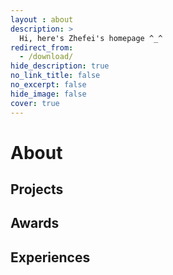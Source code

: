 ```yaml
---
layout : about 
description: >
  Hi, here's Zhefei's homepage ^_^
redirect_from:
  - /download/
hide_description: true
no_link_title: false 
no_excerpt: false 
hide_image: false
cover: true
---
```


# About
<!--author-->

## Projects



  <!-- <tr onmouseout="jump_stop()" onmouseover="jump_start()" bgcolor="#ffffd0">
    <td style="padding:20px;width:25%;vertical-align:middle">
      <div class="one">
        <div class="two" id='jump_image'><img src='/assets/ori/test2_200x200.png'></div>
          <img src='/assets/ori/test_200x200.png'>
        </div>
      <script type="text/javascript">
        function jump_start() {
          document.getElementById('jump_image').style.opacity = "1";
        }
        function jump_stop() {
          document.getElementById('jump_image').style.opacity = "0";
        }
        jump_stop()
      </script>
    </td>
    <td style="padding:20px;width:75%;vertical-align:middle">
      <a href="https://drive.google.com/file/d/1RBnTrtzqmuO8uj3GQaR5vBJZjIC3Jxjn/view?usp=sharing">
        <span class="papertitle">Jump: Virtual Reality Video</span>
      </a>
      <br>
        <a href="http://mi.eng.cam.ac.uk/~ra312/">Robert Anderson</a>, <a href="https://www.cs.unc.edu/~gallup/">David Gallup</a>, <strong>Jonathan T. Barron</strong>, <a href="https://mediatech.aalto.fi/~janne/index.php">Janne Kontkanen</a>, <a href="https://www.cs.cornell.edu/~snavely/">Noah Snavely</a>, <a href="http://carlos-hernandez.org/">Carlos Hern&aacutendez</a>, <a href="https://homes.cs.washington.edu/~sagarwal/">Sameer Agarwal</a>, <a href="https://homes.cs.washington.edu/~seitz/">Steven M Seitz</a>
      <br>
        <em>SIGGRAPH Asia</em>, 2016
      <br>
        <a href="https://drive.google.com/file/d/11D4eCDXqqFTtZT0WS2COJE0hsAN3QEww/view?usp=sharing">supplement</a> /
        <a href="https://www.youtube.com/watch?v=O0qUYynupTI">video</a> /
        <a href="data/Anderson2016.bib">bibtex</a> /
        <a href="https://blog.google/products/google-vr/jump-using-omnidirectional-stereo-vr-video/">blog post</a>
        <p></p>
      <p>Using computer vision and a ring of cameras, we can make video for virtual reality headsets that is both stereo and 360&deg;.</p>
      <p>This technology is used by <a href="https://vr.google.com/jump/">Jump</a>. </p>
    </td>
  </tr> -->


## Awards


## Experiences






<!-- [latex]: #beautiful-math
[math]: docs/writing.md#adding-math
[kit]: https://github.com/hydecorp/hydejack-starter-kit/releases -->